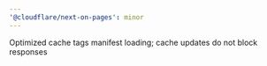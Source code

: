 ```yaml
---
'@cloudflare/next-on-pages': minor
---
```


Optimized cache tags manifest loading; cache updates do not block responses
